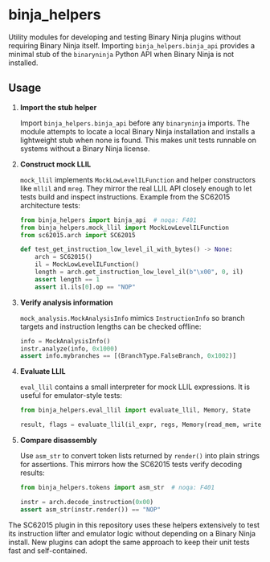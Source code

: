 # binja_helpers

Utility modules for developing and testing Binary Ninja plugins without requiring
Binary Ninja itself.  Importing ``binja_helpers.binja_api`` provides a minimal
stub of the ``binaryninja`` Python API when Binary Ninja is not installed.

## Usage

1. **Import the stub helper**

   Import ``binja_helpers.binja_api`` before any ``binaryninja`` imports.  The
   module attempts to locate a local Binary Ninja installation and installs a
   lightweight stub when none is found.  This makes unit tests runnable on
   systems without a Binary Ninja license.

2. **Construct mock LLIL**

   ``mock_llil`` implements ``MockLowLevelILFunction`` and helper constructors
   like ``mllil`` and ``mreg``.  They mirror the real LLIL API closely enough to
   let tests build and inspect instructions.  Example from the SC62015
   architecture tests:

   ```python
   from binja_helpers import binja_api  # noqa: F401
   from binja_helpers.mock_llil import MockLowLevelILFunction
   from sc62015.arch import SC62015

   def test_get_instruction_low_level_il_with_bytes() -> None:
       arch = SC62015()
       il = MockLowLevelILFunction()
       length = arch.get_instruction_low_level_il(b"\x00", 0, il)
       assert length == 1
       assert il.ils[0].op == "NOP"
   ```

3. **Verify analysis information**

   ``mock_analysis.MockAnalysisInfo`` mimics ``InstructionInfo`` so branch
   targets and instruction lengths can be checked offline:

   ```python
   info = MockAnalysisInfo()
   instr.analyze(info, 0x1000)
   assert info.mybranches == [(BranchType.FalseBranch, 0x1002)]
   ```

4. **Evaluate LLIL**

   ``eval_llil`` contains a small interpreter for mock LLIL expressions.  It is
   useful for emulator-style tests:

   ```python
   from binja_helpers.eval_llil import evaluate_llil, Memory, State

   result, flags = evaluate_llil(il_expr, regs, Memory(read_mem, write_mem), State())
   ```

5. **Compare disassembly**

   Use ``asm_str`` to convert token lists returned by ``render()`` into plain
   strings for assertions.  This mirrors how the SC62015 tests verify
   decoding results:

   ```python
   from binja_helpers.tokens import asm_str  # noqa: F401

   instr = arch.decode_instruction(0x00)
   assert asm_str(instr.render()) == "NOP"
   ```

The SC62015 plugin in this repository uses these helpers extensively to test its
instruction lifter and emulator logic without depending on a Binary Ninja
install.  New plugins can adopt the same approach to keep their unit tests fast
and self-contained.
